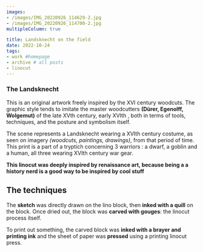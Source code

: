 ```yaml
---
images:
- /images/IMG_20220926_114629-2.jpg
- /images/IMG_20220926_114700-2.jpg
multipleColumn: true

title: Landsknecht on the field
date: 2022-10-24
tags:
- work #homepage
- archive # all posts
- linocut
---
```


### The Landsknecht

This is an original artwork freely inspired by the XVI century woodcuts. The graphic style tends to imitate the master woodcutters **(Dürer, Egenolff, Wolgemut)** of the late XVth century, early XVIth , both in terms of tools, techniques, and the posture and symbolism itself. 

The scene represents a Landsknecht wearing a XVIth century costume, as seen on imagery *(woodcuts, paintings, drawings)*, from that period of time. This print is a part of a tryptich concerning 3 warriors : a dwarf, a goblin and a human, all three wearing XVIth century war gear.

**This linocut was deeply inspired by renaissance art, because being a a history nerd is a good way to be inspired by cool stuff**

## The techniques 

The **sketch** was directly drawn on the lino block, then **inked with a quill** on the block. Once dried out, the block was **carved with gouges**: the linocut process itself. 


To print out something, the carved block was **inked with a brayer and printing ink** and the sheet of paper was **pressed** using a printing linocut press.